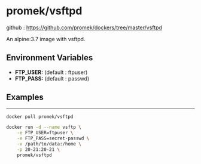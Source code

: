 # promek/vsftpd

github : https://github.com/promek/dockers/tree/master/vsftpd

An alpine:3.7 image with vsftpd. 

## Environment Variables

* **FTP_USER:** (default : ftpuser)
* **FTP_PASS:** (default : passwd)

## Examples

-----------------------
```bash
docker pull promek/vsftpd

docker run -d --name vsftp \
    -e FTP_USER=ftpuser \
    -e FTP_PASS=secret-passwd \
    -v /path/to/data:/home \
    -p 20-21:20-21 \
    promek/vsftpd
```
